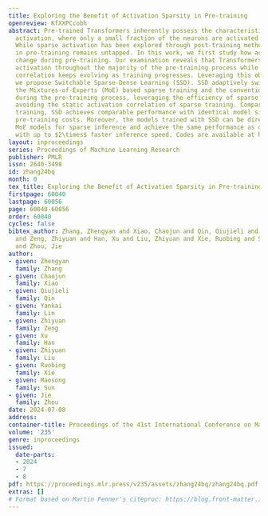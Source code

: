 ```yaml
---
title: Exploring the Benefit of Activation Sparsity in Pre-training
openreview: KfXXPCcobh
abstract: Pre-trained Transformers inherently possess the characteristic of sparse
  activation, where only a small fraction of the neurons are activated for each token.
  While sparse activation has been explored through post-training methods, its potential
  in pre-training remains untapped. In this work, we first study how activation properties
  change during pre-training. Our examination reveals that Transformers exhibit sparse
  activation throughout the majority of the pre-training process while the activation
  correlation keeps evolving as training progresses. Leveraging this observation,
  we propose Switchable Sparse-Dense Learning (SSD). SSD adaptively switches between
  the Mixtures-of-Experts (MoE) based sparse training and the conventional dense training
  during the pre-training process, leveraging the efficiency of sparse training and
  avoiding the static activation correlation of sparse training. Compared to dense
  training, SSD achieves comparable performance with identical model size and reduces
  pre-training costs. Moreover, the models trained with SSD can be directly used as
  MoE models for sparse inference and achieve the same performance as dense models
  with up to $2\times$ faster inference speed. Codes are available at https://github.com/thunlp/moefication.
layout: inproceedings
series: Proceedings of Machine Learning Research
publisher: PMLR
issn: 2640-3498
id: zhang24bq
month: 0
tex_title: Exploring the Benefit of Activation Sparsity in Pre-training
firstpage: 60040
lastpage: 60056
page: 60040-60056
order: 60040
cycles: false
bibtex_author: Zhang, Zhengyan and Xiao, Chaojun and Qin, Qiujieli and Lin, Yankai
  and Zeng, Zhiyuan and Han, Xu and Liu, Zhiyuan and Xie, Ruobing and Sun, Maosong
  and Zhou, Jie
author:
- given: Zhengyan
  family: Zhang
- given: Chaojun
  family: Xiao
- given: Qiujieli
  family: Qin
- given: Yankai
  family: Lin
- given: Zhiyuan
  family: Zeng
- given: Xu
  family: Han
- given: Zhiyuan
  family: Liu
- given: Ruobing
  family: Xie
- given: Maosong
  family: Sun
- given: Jie
  family: Zhou
date: 2024-07-08
address:
container-title: Proceedings of the 41st International Conference on Machine Learning
volume: '235'
genre: inproceedings
issued:
  date-parts:
  - 2024
  - 7
  - 8
pdf: https://proceedings.mlr.press/v235/assets/zhang24bq/zhang24bq.pdf
extras: []
# Format based on Martin Fenner's citeproc: https://blog.front-matter.io/posts/citeproc-yaml-for-bibliographies/
---
```

